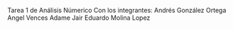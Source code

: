 Tarea 1 de Análisis Númerico
Con los integrantes:
Andrés González Ortega
Angel Vences Adame 
Jair Eduardo Molina Lopez
